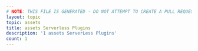 ```yaml
---
# NOTE: THIS FILE IS GENERATED - DO NOT ATTEMPT TO CREATE A PULL REQUEST TO UPDATE THE DATA. 
layout: topic
topic: assets
title: assets Serverless Plugins
description: '1 assets ServerLess Plugins'
count: 1
---
```

